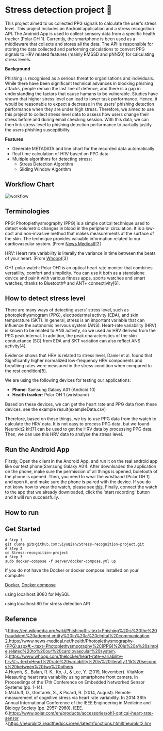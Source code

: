 # Stress detection project 🏰
This project aimed to us collected PPG signals to calculate the user's stress level. This project includes an Android application and a stress recognition API. The Android App is used to collect sensory data from a specific health tracker (Polar OH 1). Currently, the smartphone is been used as a middleware that collects and stores all the data. The API is responsible for storing the data collected and performing calculations to convert PPG signals to HRV related features (mainly RMSSD and pNN50) for calculating stress levels.

**Background**

Phishing is recognised as a serious threat to organisations and individuals. While there have been significant technical advances in blocking phishing attacks, people remain the last line of defence, and there is a gap in understanding the factors that cause humans to be vulnerable. Studies have shown that higher stress level can lead to lower task performance. Hence, it would be reasonable to expect a decrease in the users' phishing detection performance when they are under high stress. Therefore, we aimed to use this project to collect stress level data to assess how users change their stress before and during email checking session. With this data, we can then link stress level to phishing detection performance to partially justify the users phishing susceptibility.

**Features**

* Generate METADATA and line chart for the recorded data automatically
* Real time calculation of HRV based on PPG data
* Multiple algorithms for detecting stress:
   * Stress Detection Algorithm
   * Sliding Window Algorithm

## Workflow Chart
![workflow](https://user-images.githubusercontent.com/24470452/121450352-afe02080-c9ef-11eb-8a16-e93629e50063.png)

## Terminologies
PPG: Photoplethysmography (PPG) is a simple optical technique used to detect volumetric changes in blood in the peripheral circulation. It is a low-cost and non-invasive method that makes measurements at the surface of the skin. The technique provides valuable information related to our cardiovascular system. (From [News Medical](https://www.news-medical.net/health/Photoplethysmography-(PPG).aspx#:~:text=Photoplethysmography%20(PPG)%20is%20a%20simple,related%20to%20our%20cardiovascular%20system.))[2]
  
HRV: Heart rate variability is literally the variance in time between the beats of your heart. (From [Whoop](https://www.whoop.com/thelocker/heart-rate-variability-hrv/#:~:text=Heart%20rate%20variability%20is%20literally,1.15%20seconds%20between%20two%20others.))[3]
  
OH1-polar watch: Polar OH1 is an optical heart rate monitor that combines versatility, comfort and simplicity. You can use it both as a standalone device and pair it with various fitness apps, sports watches and smart watches, thanks to Bluetooth® and ANT+ connectivity[6].

## How to detect stress level

There are many ways of detecting users' stress level, such as photoplethysmogram (PPG), electrodermal activity (EDA), and skin temperature (SKT). In general, stress is an important variable that can influence the autonomic nervous system (ANS). Heart-rate variability (HRV) is known to be related to ANS activity, so we used an HRV derived from the PPG peak interval. In addition, the peak characteristics of the skin conductance (SC) from EDA and SKT variation can also reflect ANS activity[4].

Evidence shows that HRV is related to stress level, Daniel et al. found that Significantly higher normalized low-frequency HRV components and breathing rates were measured in the stress condition when compared to the rest condition[5].

We are using the following devices for testing our applications: 
- **Phone**: Samsung Galaxy A01 (Android 10)
- **Health tracker**: Polar OH 1 (wristband)

Based on these devices, we can get the heart rate and PPG data from these devices. see the example result(exampleData.csv)

Therefore, based on these things, we try to use PPG data from the watch to calculate the HRV data. It is not easy to process PPG data, but we found Neurokit2 kit[7] can be used to get the HRV data by processing PPG data. Then, we can use this HRV data to analyse the stress level.

## Run the Android App
Firstly, Open the client in the Android App, and run it on the real android app like our test phone(Samsung Galaxy A01).
After downloaded the application on the phone, make sure the permission of all things is opened, buletooth of the phone is opened.
Then, you need to wear the wristband (Polar OH 1) and open it, and make sure the phone is paired with the device. If you do not konw how to wear the watch, please see [this](https://www.polar.com/en/products/accessories/oh1-optical-heart-rate-sensor). 
Finally, connect the watch to the app that we already downloaded, click the 'start recording' button and it will run successfully. 

## How to run

## Get Started
```
# Step 1
git clone git@github.com:SiyuQian/Stress-recognition-project.git
# Step 2
cd Stress-recognition-project
# Step 3
sudo docker-compose -f server/docker-compose.yml up
```

If you do not have the Docker or docker compose installed on your computer:

[Docker](https://www.docker.com/get-started), 
[Docker compose](https://docs.docker.com/compose/install/)


using localhost:8080 for MySQL

using localhost:80 for stress detection API

## Reference
1.https://en.wikipedia.org/wiki/Phishing#:~:text=Phishing%20is%20the%20fraudulent%20attempt,entity%20in%20a%20digital%20communication.  
2.https://www.news-medical.net/health/Photoplethysmography-(PPG).aspx#:~:text=Photoplethysmography%20(PPG)%20is%20a%20simple,related%20to%20our%20cardiovascular%20system.    
3.https://www.whoop.com/thelocker/heart-rate-variability-hrv/#:~:text=Heart%20rate%20variability%20is%20literally,1.15%20seconds%20between%20two%20others.  
4.Huynh, S., Balan, R. K., Ko, J., & Lee, Y. (2019, November). VitaMon: Measuring heart rate variability using smartphone front camera. In Proceedings of the 17th Conference on Embedded Networked Sensor Systems (pp. 1-14).  
5.McDuff, D., Gontarek, S., & Picard, R. (2014, August). Remote measurement of cognitive stress via heart rate variability. In 2014 36th Annual International Conference of the IEEE Engineering in Medicine and Biology Society (pp. 2957-2960). IEEE.  
6.https://www.polar.com/en/products/accessories/oh1-optical-heart-rate-sensor
7.https://neurokit2.readthedocs.io/en/latest/functions.html#neurokit2.hrv 
